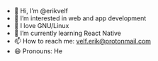 - 👋 Hi, I’m @erikvelf
- 👀 I’m interested in web and app development
- 🐧 I love GNU/Linux
- 🌱 I’m currently learning React Native
- 📫 How to reach me: velf.erik@protonmail.com
- 😄 Pronouns: He

<!---
erikvelf/erikvelf is a ✨ special ✨ repository because its `README.md` (this file) appears on your GitHub profile.
You can click the Preview link to take a look at your changes.
--->
